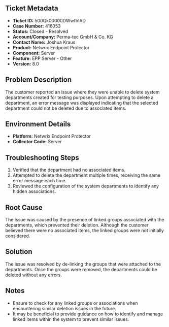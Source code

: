 ## Ticket Metadata
- **Ticket ID:** 500Qk00000DWwfhIAD
- **Case Number:** 416053
- **Status:** Closed - Resolved
- **Account/Company:** Perma-tec GmbH & Co. KG
- **Contact Name:** Joshua Kraus
- **Product:** Netwrix Endpoint Protector
- **Component:** Server
- **Feature:** EPP Server - Other
- **Version:** 8.0

## Problem Description
The customer reported an issue where they were unable to delete system departments created for testing purposes. Upon attempting to delete a department, an error message was displayed indicating that the selected department could not be deleted due to associated items.

## Environment Details
- **Platform:** Netwrix Endpoint Protector
- **Collector Code:** Server

## Troubleshooting Steps
1. Verified that the department had no associated items.
2. Attempted to delete the department multiple times, receiving the same error message each time.
3. Reviewed the configuration of the system departments to identify any hidden associations.

## Root Cause
The issue was caused by the presence of linked groups associated with the departments, which prevented their deletion. Although the customer believed there were no associated items, the linked groups were not initially considered.

## Solution
The issue was resolved by de-linking the groups that were attached to the departments. Once the groups were removed, the departments could be deleted without any errors.

## Notes
- Ensure to check for any linked groups or associations when encountering similar deletion issues in the future.
- It may be beneficial to provide guidance on how to identify and manage linked items within the system to prevent similar issues.